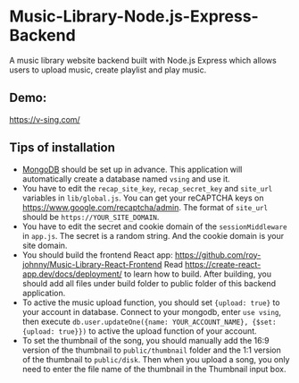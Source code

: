 # Music-Library-Node.js-Express-Backend
A music library website backend built with Node.js Express which allows users to upload music, create playlist and play music.

## Demo:
https://v-sing.com/

## Tips of installation
* [MongoDB](https://www.mongodb.com/) should be set up in advance. This application will automatically create a database named `vsing` and use it.
* You have to edit the `recap_site_key`, `recap_secret_key` and `site_url` variables in `lib/global.js`. You can get your reCAPTCHA keys on https://www.google.com/recaptcha/admin. The format of `site_url` should be `https://YOUR_SITE_DOMAIN`.
* You have to edit the secret and cookie domain of the `sessionMiddleware` in `app.js`. The secret is a random string. And the cookie domain is your site domain.
* You should build the frontend React app: https://github.com/roy-johnny/Music-Library-React-Frontend Read https://create-react-app.dev/docs/deployment/ to learn how to build. After building, you should add all files under build folder to public folder of this backend application.
* To active the music upload function, you should set `{upload: true}` to your account in database. Connect to your mongodb, enter `use vsing`, then execute `db.user.updateOne({name: YOUR_ACCOUNT_NAME}, {$set: {upload: true}})` to active the upload function of your account.
* To set the thumbnail of the song, you should manually add the 16:9 version of the thumbnail to `public/thumbnail` folder and the 1:1 version of the thumbnail to `public/disk`. Then when you upload a song, you only need to enter the file name of the thumbnail in the Thumbnail input box.